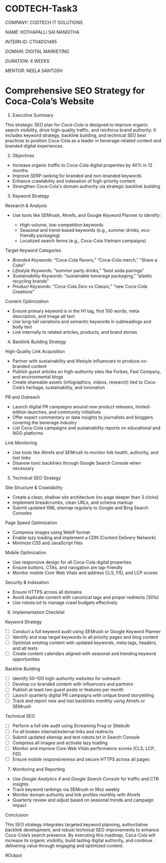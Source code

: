 # CODTECH-Task3

*COMPANY*: CODTECH IT SOLUTIONS

*NAME*: KOTHAPALLI SAI NANDITHA

*INTERN ID*: CT04DG1495

*DOMAIN*: DIGITAL MARKETING

*DURATION*: 4 WEEKS

*MENTOR*: NEELA SANTOSH

# Comprehensive SEO Strategy for Coca-Cola’s Website

1. Executive Summary

This strategic SEO plan for *Coca-Cola* is designed to improve organic search visibility, drive high-quality traffic, and reinforce brand authority. It includes keyword strategy, backlink building, and technical SEO best practices to position Coca-Cola as a leader in beverage-related content and branded digital experiences.

2. Objectives

* Increase organic traffic to Coca-Cola digital properties by 40% in 12 months
* Improve SERP ranking for branded and non-branded keywords
* Enhance crawlability and indexation of high-priority content
* Strengthen Coca-Cola's domain authority via strategic backlink building

3. Keyword Strategy

  Research & Analysis

* Use tools like SEMrush, Ahrefs, and Google Keyword Planner to identify:

  * High-volume, low-competition keywords
  * Seasonal and trend-based keywords (e.g., summer drinks, eco-friendly packaging)
  * Localized search terms (e.g., Coca-Cola Vietnam campaigns)

 Target Keyword Categories

* *Branded Keywords:* “Coca-Cola flavors,” “Coca-Cola merch,” “Share a Coke”
* *Lifestyle Keywords:* “summer party drinks,” “best soda pairings”
* *Sustainability Keywords:* “sustainable beverage packaging,” “plastic recycling brands”
* *Product Keywords:* “Coca-Cola Zero vs Classic,” “new Coca-Cola Creations”

 Content Optimization

* Ensure primary keyword is in the H1 tag, first 100 words, meta description, and image alt text
* Use long-tail variations and semantic keywords in subheadings and body text
* Link internally to related articles, products, and brand stories

4. Backlink Building Strategy

 High-Quality Link Acquisition

* Partner with sustainability and lifestyle influencers to produce co-branded content
* Publish guest articles on high-authority sites like Forbes, Fast Company, and environmental blogs
* Create shareable assets (infographics, videos, research) tied to Coca-Cola’s heritage, sustainability, and innovation

 PR and Outreach

* Launch digital PR campaigns around new product releases, limited-edition launches, and community initiatives
* Offer expert commentary or data insights to journalists and bloggers covering the beverage industry
* List Coca-Cola campaigns and sustainability reports on educational and NGO platforms

 Link Monitoring

* Use tools like Ahrefs and SEMrush to monitor link health, authority, and lost links
* Disavow toxic backlinks through Google Search Console when necessary

5. Technical SEO Strategy

 Site Structure & Crawlability

* Create a clean, shallow site architecture (no page deeper than 3 clicks)
* Implement breadcrumbs, clean URLs, and schema markup
* Submit updated XML sitemap regularly to Google and Bing Search Consoles

 Page Speed Optimization

* Compress images using WebP format
* Enable lazy loading and implement a CDN (Content Delivery Network)
* Minimize CSS and JavaScript files

 Mobile Optimization

* Use responsive design for all Coca-Cola digital properties
* Ensure buttons, CTAs, and navigation are tap-friendly
* Monitor mobile Core Web Vitals and address CLS, FID, and LCP scores

 Security & Indexation

* Ensure HTTPS across all domains
* Avoid duplicate content with canonical tags and proper redirects (301s)
* Use robots.txt to manage crawl budgets effectively

 6. Implementation Checklist

 Keyword Strategy

* [ ] Conduct a full keyword audit using SEMrush or Google Keyword Planner
* [ ] Identify and map target keywords to all priority pages and blog content
* [ ] Optimize existing content with updated keywords, meta tags, headers, and alt texts
* [ ] Create content calendars aligned with seasonal and trending keyword opportunities

 Backlink Building

* [ ] Identify 50–100 high-authority websites for outreach
* [ ] Develop co-branded content with influencers and partners
* [ ] Publish at least two guest posts or features per month
* [ ] Launch quarterly digital PR campaigns with unique brand storytelling
* [ ] Track and report new and lost backlinks monthly using Ahrefs or SEMrush

 Technical SEO

* [ ] Perform a full site audit using Screaming Frog or Sitebulb
* [ ] Fix all broken internal/external links and redirects
* [ ] Submit updated sitemap and test robots.txt in Search Console
* [ ] Compress all images and activate lazy loading
* [ ] Monitor and improve Core Web Vitals performance scores (CLS, LCP, FID)
* [ ] Ensure mobile responsiveness and secure HTTPS across all pages

 7. Monitoring and Reporting

* Use *Google Analytics 4* and *Google Search Console* for traffic and CTR insights
* Track keyword rankings via SEMrush or Moz weekly
* Monitor domain authority and link profiles monthly with Ahrefs
* Quarterly review and adjust based on seasonal trends and campaign impact

 Conclusion

This SEO strategy integrates targeted keyword planning, authoritative backlink development, and robust technical SEO improvements to enhance Coca-Cola’s search presence. By executing this roadmap, Coca-Cola will increase its organic visibility, build lasting digital authority, and continue delivering value through engaging and optimized content.

#Output


